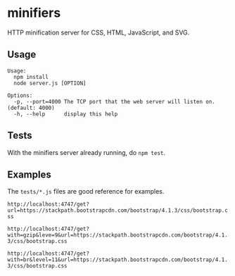 # minifiers
HTTP minification server for CSS, HTML, JavaScript, and SVG.

## Usage
```
Usage:
  npm install
  node server.js [OPTION]

Options:
  -p, --port=4000 The TCP port that the web server will listen on. (default: 4000)
  -h, --help      display this help
```

## Tests

With the minifiers server already running, do `npm test`.

## Examples

The `tests/*.js` files are good reference for examples.

`
http://localhost:4747/get?url=https://stackpath.bootstrapcdn.com/bootstrap/4.1.3/css/bootstrap.css
`

`
http://localhost:4747/get?with=gzip&leve=9&url=https://stackpath.bootstrapcdn.com/bootstrap/4.1.3/css/bootstrap.css
`

`
http://localhost:4747/get?with=br&level=11&url=https://stackpath.bootstrapcdn.com/bootstrap/4.1.3/css/bootstrap.css
`

